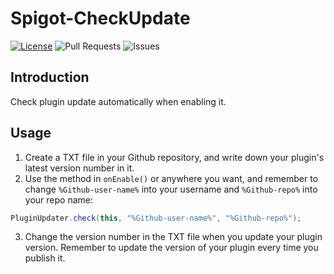 # Spigot-CheckUpdate
[![License](https://img.shields.io/badge/license-GPLv3-blue?style=for-the-badge)](https://www.gnu.org/licenses/gpl-3.0.html) ![Pull Requests](https://img.shields.io/github/issues-pr-closed/katorlys/Spigot-CheckUpdate?style=for-the-badge) ![Issues](https://img.shields.io/github/issues-closed/katorlys/Spigot-CheckUpdate?style=for-the-badge)

## Introduction
Check plugin update automatically when enabling it.

## Usage
1. Create a TXT file in your Github repository, and write down your plugin's latest version number in it.<br>
2. Use the method in `onEnable()` or anywhere you want, and remember to change `%Github-user-name%` into your username and `%Github-repo%` into your repo name:<br>
```java
PluginUpdater.check(this, "%Github-user-name%", "%Github-repo%");
```
3. Change the version number in the TXT file when you update your plugin version. Remember to update the version of your plugin every time you publish it.<br>